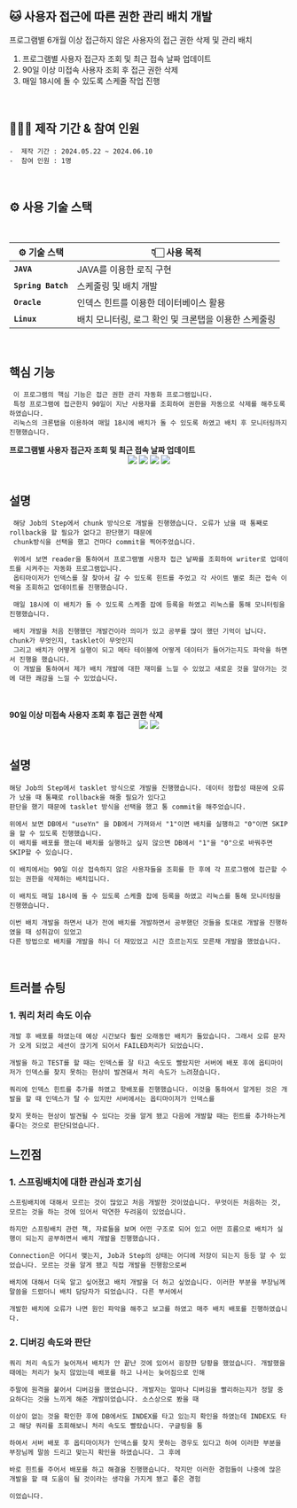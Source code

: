 ## 🐱 사용자 접근에 따른 권한 관리 배치 개발

프로그램별 6개월 이상 접근하지 않은 사용자의 접근 권한 삭제 및 관리 배치
1) 프로그램별 사용자 접근자 조회 및 최근 접속 날짜 업데이트
2) 90일 이상 미접속 사용자 조회 후 접근 권한 삭제 
3) 매일 18시에 돌 수 있도록 스케줄 작업 진행

<br>

## 🧑‍🤝‍🧑 제작 기간 & 참여 인원

  	-  제작 기간 : 2024.05.22 ~ 2024.06.10
  	-  참여 인원 : 1명
<br>

## ⚙️ 사용 기술 스택

<br>

| ⚙️ 기술 스택 | 👇🏻 사용 목적 |
|--|--|
| **`JAVA`** | JAVA를 이용한 로직 구현 |
| **`Spring Batch`** | 스케줄링 및 배치 개발 |      
| **`Oracle`** | 인덱스 힌트를 이용한 데이터베이스 활용 |
| **`Linux`** | 배치 모니터링, 로그 확인 및 크론탭을 이용한 스케줄링 |


<br>

## 핵심 기능
	 이 프로그램의 핵심 기능은 접근 권한 관리 자동화 프로그램입니다.
 	 특정 프로그램에 접근한지 90일이 지난 사용자를 조회하여 권한을 자동으로 삭제를 해주도록 하였습니다.
   	 리눅스의 크론탭을 이용하여 매일 18시에 배치가 돌 수 있도록 하였고 배치 후 모니터링까지 진행했습니다.

<summary><b>프로그램별 사용자 접근자 조회 및 최근 접속 날짜 업데이트</b></summary>
<div align="center" markdown="1">
	<img src="https://github.com/jsjang96/images/blob/84946fb44339b9f6cc1c0460935c5d4835cf3362/UserAccessHisMngConfig_1.PNG"/>
	<img src="https://github.com/jsjang96/images/blob/84946fb44339b9f6cc1c0460935c5d4835cf3362/UserAccessHisMngConfig_2.PNG"/>
	<img src="https://github.com/jsjang96/images/blob/84946fb44339b9f6cc1c0460935c5d4835cf3362/selectUserAccessHisMng.png"/>
	<img src="https://github.com/jsjang96/images/blob/84946fb44339b9f6cc1c0460935c5d4835cf3362/updateUserAccessHisMng.png"/>
</div>
<br>

## 설명
	 해당 Job의 Step에서 chunk 방식으로 개발을 진행했습니다. 오류가 났을 때 통째로 rollback을 할 필요가 없다고 판단했기 때문에
  	 chunk방식을 선택을 했고 건마다 commit을 찍어주었습니다.

  	 위에서 보면 reader을 통하여서 프로그램별 사용자 접근 날짜를 조회하여 writer로 업데이트를 시켜주는 자동화 프로그램입니다.  
	 옵티마이저가 인덱스를 잘 찾아서 갈 수 있도록 힌트를 주었고 각 사이트 별로 최근 접속 이력을 조회하고 업데이트를 진행했습니다.

   	 매일 18시에 이 배치가 돌 수 있도록 스케줄 잡에 등록을 하였고 리눅스를 통해 모니터링을 진행했습니다.
	
 	 배치 개발을 처음 진행했던 개발건이라 의미가 있고 공부를 많이 했던 기억이 납니다. chunk가 무엇인지, tasklet이 무엇인지
 	 그리고 배치가 어떻게 실행이 되고 메타 테이블에 어떻게 데이터가 들어가는지도 파악을 하면서 진행을 했습니다.
 	 이 개발을 통하여서 제가 배치 개발에 대한 재미를 느낄 수 있었고 새로운 것을 알아가는 것에 대한 쾌감을 느낄 수 있었습니다.
<br>
<br>

<summary><b>90일 이상 미접속 사용자 조회 후 접근 권한 삭제</b></summary>
<div align="center" markdown="1">
	<img src="https://github.com/jsjang96/images/blob/84946fb44339b9f6cc1c0460935c5d4835cf3362/UserAccessAuthMngConfig.png"/>
	<img src="https://github.com/jsjang96/images/blob/84946fb44339b9f6cc1c0460935c5d4835cf3362/UserAccessAuthMngTasklet.png"/>
</div>
<br>

## 설명
	해당 Job의 Step에서 tasklet 방식으로 개발을 진행했습니다. 데이터 정합성 때문에 오류가 났을 때 통쨰로 rollback을 해줄 필요가 있다고
 	판단을 했기 때문에 tasklet 방식을 선택을 했고 통 commit을 해주었습니다.

  	위에서 보면 DB에서 "useYn" 을 DB에서 가져와서 "1"이면 배치를 실행하고 "0"이면 SKIP을 할 수 있도록 진행했습니다.
   	이 배치를 배포를 했는데 배치를 실행하고 싶지 않으면 DB에서 "1"을 "0"으로 바꿔주면 SKIP할 수 있습니다.

	이 배치에서는 90일 이상 접속하지 않은 사용자들을 조회를 한 후에 각 프로그램에 접근할 수 있는 권한을 삭제하는 배치입니다.

	이 배치도 매일 18시에 돌 수 있도록 스케줄 잡에 등록을 하였고 리눅스를 통해 모니터링을 진행했습니다.

	이번 배치 개발을 하면서 내가 전에 배치를 개발하면서 공부했던 것들을 토대로 개발을 진행하였을 때 성취감이 있었고 
 	다른 방법으로 배치를 개발을 하니 더 재밌었고 시간 흐르는지도 모른채 개발을 했었습니다.
<br>

## 트러블 슈팅

### 1. 쿼리 처리 속도 이슈
	개발 후 배포를 하였는데 예상 시간보다 훨씬 오래동안 배치가 돌았습니다. 그래서 오류 문자가 오게 되었고 세션이 끊기게 되어서 FAILED처리가 되었습니다.
 
 	개발을 하고 TEST를 할 때는 인덱스를 잘 타고 속도도 빨랐지만 서버에 배포 후에 옵티마이저가 인덱스를 찾지 못하는 현상이 발견돼서 처리 속도가 느려졌습니다.

  	쿼리에 인덱스 힌트를 추가를 하였고 핫배포를 진행했습니다. 이것을 통하여서 알게된 것은 개발을 할 때 인덱스가 탈 수 있지만 서버에서는 옵티마이저가 인덱스를

   	찾지 못하는 현상이 발견될 수 있다는 것을 알게 됐고 다음에 개발할 때는 힌트를 추가하는게 좋다는 것으로 판단되었습니다.


## 느낀점

### 1. 스프링배치에 대한 관심과 호기심
	스프링배치에 대해서 모르는 것이 많았고 처음 개발한 것이었습니다. 무엇이든 처음하는 것, 모르는 것을 하는 것에 있어서 막연한 두려움이 있었습니다.
 
 	하지만 스프링배치 관련 책, 자료들을 보며 어떤 구조로 되어 있고 어떤 흐름으로 배치가 실행이 되는지 공부하면서 배치 개발을 진행했습니다.

  	Connection은 어디서 맺는지, Job과 Step의 상태는 어디에 저장이 되는지 등등 알 수 있었습니다. 모르는 것을 알게 됐고 직접 개발을 진행함으로써

    배치에 대해서 더욱 알고 싶어졌고 배치 개발을 더 하고 싶었습니다. 이러한 부분을 부장님께 말씀을 드렸더니 배치 담당자가 되었습니다. 다른 부서에서

    개발한 배치에 오류가 나면 원인 파악을 해주고 보고를 하였고 매주 배치 배포를 진행하였습니다. 
  	

### 2. 디버깅 속도와 판단
	쿼리 처리 속도가 늦어져서 배치가 안 끝난 것에 있어서 굉장한 당황을 했었습니다. 개발했을 때에는 처리가 늦지 않았는데 배포를 하고 나서는 늦어짐으로 인해
 
	주말에 원격을 붙어서 디버깅을 했었습니다. 개발자는 얼마나 디버깅을 빨리하는지가 정말 중요하다는 것을 느끼게 해준 개발이었습니다. 소스상으로 봤을 때

  	이상이 없는 것을 확인한 후에 DB에서도 INDEX를 타고 있는지 확인을 하였는데 INDEX도 타고 해당 쿼리를 조회해보니 처리 속도도 빨랐습니다. 구글링을 통

   	하여서 서버 배포 후 옵티마이저가 인덱스를 찾지 못하는 경우도 있다고 하여 이러한 부분을 부장님께 말씀 드리고 맞는지 확인을 하였습니다. 그 후에

    바로 힌트를 주어서 배포를 하고 해결을 진행했습니다. 작지만 이러한 경험들이 나중에 많은 개발을 할 때 도움이 될 것이라는 생각을 가지게 됐고 좋은 경험

    이었습니다.
  	
